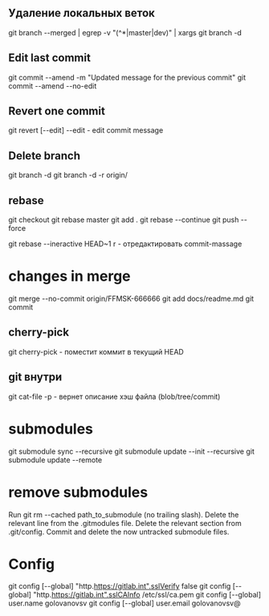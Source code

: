 ## Удаление локальных веток

git branch --merged | egrep -v "(^\*|master|dev)" | xargs git branch -d

## Edit last commit
git commit --amend -m "Updated message for the previous commit"
git commit --amend --no-edit

## Revert one commit
git revert [--edit] <commit>
--edit - edit commit message

## Delete branch
git branch -d <branch-name>
git branch -d -r origin/<remote branch-name>

## rebase
git checkout <branch>
git rebase master
<resolve conflicts>
git add .
git rebase --continue
git push --force

git rebase --ineractive HEAD~1
r - отредактировать commit-massage


# changes in merge
git merge --no-commit origin/FFMSK-666666
<edit readme.md>
git add docs/readme.md
git commit

## cherry-pick
git cherry-pick <commit-sha> - поместит коммит в текущий HEAD

## git внутри

git cat-file -p <hash> - вернет описание хэш файла (blob/tree/commit)

# submodules
git submodule sync --recursive
git submodule update --init --recursive
git submodule update --remote

# remove submodules
Run git rm --cached path_to_submodule (no trailing slash).
Delete the relevant line from the .gitmodules file.
Delete the relevant section from .git/config.
Commit and delete the now untracked submodule files.

# Config
git config [--global] "http.https://gitlab.int".sslVerify false
git config [--global] "http.https://gitlab.int".sslCAInfo /etc/ssl/ca.pem 
git config [--global] user.name golovanovsv
git config [--global] user.email golovanovsv@

